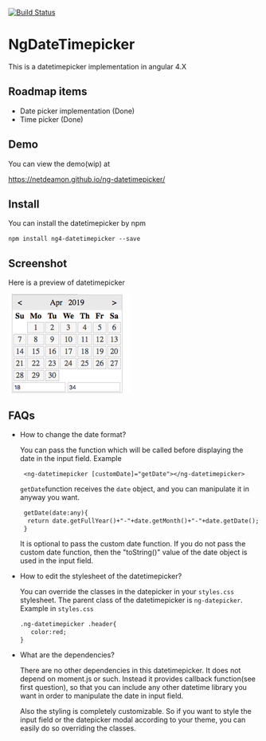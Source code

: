 [![Build Status](https://travis-ci.org/netdeamon/ng-datetimepicker.svg?branch=master)](https://travis-ci.org/netdeamon/ng-datetimepicker)

# NgDateTimepicker

This is a datetimepicker implementation in angular 4.X

## Roadmap items

- Date picker implementation (Done)
- Time picker (Done)

##  Demo

You can view the demo(wip) at 

https://netdeamon.github.io/ng-datetimepicker/

## Install

You can install the datetimepicker by npm 

    npm install ng4-datetimepicker --save

## Screenshot

Here is a preview of datetimepicker

<img src="https://raw.githubusercontent.com/netdeamon/ng-datepicker/master/demo2.png" alt="demo"/>

## FAQs

-  How to change the date format?

    You can pass the function which will be called before displaying the date in the input field. 
    Example 

        <ng-datetimepicker [customDate]="getDate"></ng-datetimepicker>

    `getDate`function receives the `date` object, and you can manipulate it in anyway you want.

        getDate(date:any){
         return date.getFullYear()+"-"+date.getMonth()+"-"+date.getDate();
        }

    It is optional to pass the custom date function. If you do not pass the custom date function, then the "toString()" value of the date object is used in the input field. 

- How to edit the stylesheet of the datetimepicker?

    You can override the classes in the datepicker in your `styles.css` stylesheet. The parent class of the datetimepicker is `ng-datepicker`.
    Example in `styles.css`
    
      .ng-datetimepicker .header{
         color:red;
      }
    
- What are the dependencies?

  There are no other dependencies in this datetimepicker. It does not depend on moment.js or such. Instead it provides callback function(see first question), so that you can include any other datetime library you want in order to manipulate the date in input field. 
  
  Also the styling is completely customizable. So if you want to style the input field or the datepicker modal according to your theme, you can easily do so overriding the classes.
